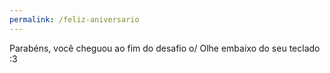 ```yaml
---
permalink: /feliz-aniversario
---
```

Parabéns, você cheguou ao fim do desafio o/
Olhe embaixo do seu teclado :3